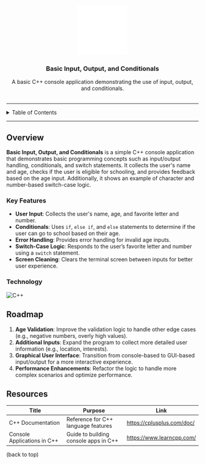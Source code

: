 <a name="readme-top"></a>

<br/>
<br/>

<div align="center">
  <a href="https://github.com/zyx-0314/">
    <img src="./assets/nyebe_logo_wt_250px.png" alt="Nyebe" width="130" height="130">
  </a>
  <h3 align="center">Basic Input, Output, and Conditionals</h3>
</div>

<div align="center">
  A basic C++ console application demonstrating the use of input, output, and conditionals.
</div>

<br/>

---

<details>
  <summary>Table of Contents</summary>
  <ol>
    <li>
      <a href="#overview">Overview</a>
      <ol>
        <li><a href="#key-features">Key Features</a></li>
        <li><a href="#technology">Technology</a></li>
      </ol>
    </li>
    <li><a href="#roadmap">Roadmap</a></li>
    <li><a href="#resources">Resources</a></li>
  </ol>
</details>

---

## Overview

**Basic Input, Output, and Conditionals** is a simple C++ console application that demonstrates basic programming concepts such as input/output handling, conditionals, and switch statements. It collects the user's name and age, checks if the user is eligible for schooling, and provides feedback based on the age input. Additionally, it shows an example of character and number-based switch-case logic.

### Key Features

- **User Input**: Collects the user's name, age, and favorite letter and number.
- **Conditionals**: Uses `if`, `else if`, and `else` statements to determine if the user can go to school based on their age.
- **Error Handling**: Provides error handling for invalid age inputs.
- **Switch-Case Logic**: Responds to the user’s favorite letter and number using a `switch` statement.
- **Screen Cleaning**: Clears the terminal screen between inputs for better user experience.

### Technology

![C++](https://img.shields.io/badge/C++-00599C?style=for-the-badge&logo=c%2B%2B&logoColor=white)

## Roadmap

1. **Age Validation**: Improve the validation logic to handle other edge cases (e.g., negative numbers, overly high values).
2. **Additional Inputs**: Expand the program to collect more detailed user information (e.g., location, interests).
3. **Graphical User Interface**: Transition from console-based to GUI-based input/output for a more interactive experience.
4. **Performance Enhancements**: Refactor the logic to handle more complex scenarios and optimize performance.

## Resources

| Title                      | Purpose                                       | Link                                        |
|----------------------------|-----------------------------------------------|---------------------------------------------|
| C++ Documentation          | Reference for C++ language features           | https://cplusplus.com/doc/                  |
| Console Applications in C++| Guide to building console apps in C++         | https://www.learncpp.com/                   |

(back to top)

